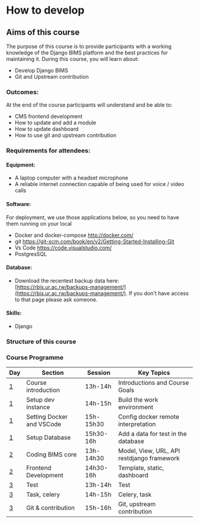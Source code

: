 # How to develop

## Aims of this course
The purpose of this course is to provide participants with a working knowledge of the Django BIMS platform and the best practices for maintaining it. During this course, you will learn about:

* Develop Django BIMS 
* Git and Upstream contribution

### Outcomes:
At the end of the course participants will understand and be able to:

* CMS frontend development
* How to update and add a module
* How to update dashboard
* How to use git and upstream contribution

### Requirements for attendees:

#### Equipment:

* A laptop computer with a headset microphone
* A reliable internet connection capable of being used for voice / video calls

#### Software:

For deployment, we use those applications below, so you need to have them running on your local

* Docker and docker-compose http://docker.com/
* git https://git-scm.com/book/en/v2/Getting-Started-Installing-Git
* Vs Code https://code.visualstudio.com/
* PostgresSQL

#### Database:

* Download the recentest backup data here: [https://rbis.ur.ac.rw/backups-management/](https://rbis.ur.ac.rw/backups-management/). If you don't have access to that page please ask someone. 

#### Skills:

* Django

### Structure of this course

### Course Programme

| Day           | Section                   | Session   | Key Topics                                 |
|---------------|---------------------------|-----------|--------------------------------------------|
 | [1](day-1.md) | Course introduction       | 13h-14h   | Introductions and Course Goals             |
 | [1](day-1.md) | Setup dev instance        | 14h-15h   | Build the work environment                 |
 | [1](day-1.md) | Setting Docker and VSCode | 15h-15h30 | Config docker remote interpretation        |
 | [1](day-1.md) | Setup Database            | 15h30-16h | Add a data for test in the database        |  
| [2](day-2.md) | Coding BIMS core          | 13h-14h30 | Model, View, URL, API restdjango framework |
| [2](day-2.md) | Frontend Development      | 14h30-16h | Template, static, dashboard                |
| [3](day-3.md) | Test                      | 13h-14h   | Test                                       |
| [3](day-3.md) | Task, celery              | 14h-15h   | Celery, task                               |
| [3](day-3.md) | Git & contribution        | 15h-16h   | Git, upstream contribution                 |
